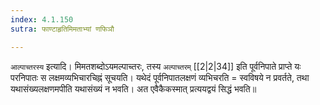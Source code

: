 ```yaml
---
index: 4.1.150
sutra: फाण्टाहृतिमिमताभ्यां णफिञौ

---
```

   `आल्पाच्तरस्य` इत्यादि। मिमतशब्दोऽयमल्पाच्तरः, तस्य `अल्पाच्तरम्`  [[2|2|34]]  इति पूर्वनिपाते प्राप्ते यः परनिपातः स लक्षमव्यभिचारचिह्नं सूचयति। यथेदं पूर्वनिपातलक्षणं व्यभिचरति = स्वविषये न प्रवर्तते, तथा यथासंख्यलक्षणमपीति यथासंख्यं न भवति। अत एवैकैकस्मात् प्रत्ययद्वयं सिद्धं भवति॥